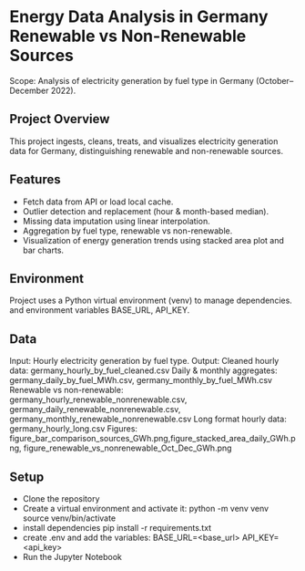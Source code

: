 # Energy Data Analysis in Germany Renewable vs Non-Renewable Sources
Scope: Analysis of electricity generation by fuel type in Germany (October–December 2022).

## Project Overview

This project ingests, cleans, treats, and visualizes electricity generation data for Germany, distinguishing renewable and non-renewable sources. 

 
## Features

* Fetch data from API or load local cache.
* Outlier detection and replacement (hour & month-based median).
* Missing data imputation using linear interpolation.
* Aggregation by fuel type, renewable vs non-renewable.
* Visualization of energy generation trends using stacked area plot and bar charts.


## Environment
Project uses a Python virtual environment (venv) to manage dependencies.
and  environment variables  BASE_URL, API_KEY.

## Data
Input: Hourly electricity generation by fuel type.
Output:
Cleaned hourly data: germany_hourly_by_fuel_cleaned.csv
Daily & monthly aggregates: germany_daily_by_fuel_MWh.csv, germany_monthly_by_fuel_MWh.csv
Renewable vs non-renewable: germany_hourly_renewable_nonrenewable.csv, germany_daily_renewable_nonrenewable.csv, germany_monthly_renewable_nonrenewable.csv
Long format hourly data: germany_hourly_long.csv
Figures: figure_bar_comparison_sources_GWh.png,figure_stacked_area_daily_GWh.png, figure_renewable_vs_nonrenewable_Oct_Dec_GWh.png

## Setup
* Clone the repository
* Create a virtual environment and activate it:
    python -m venv venv
    source venv/bin/activate 
* install dependencies
    pip install -r requirements.txt
* create .env and add the variables:
    BASE_URL=<base_url>
    API_KEY=<api_key>
* Run the Jupyter Notebook
